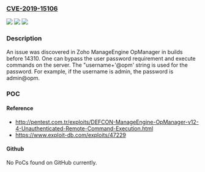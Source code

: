 ### [CVE-2019-15106](https://cve.mitre.org/cgi-bin/cvename.cgi?name=CVE-2019-15106)
![](https://img.shields.io/static/v1?label=Product&message=n%2Fa&color=blue)
![](https://img.shields.io/static/v1?label=Version&message=n%2Fa&color=blue)
![](https://img.shields.io/static/v1?label=Vulnerability&message=n%2Fa&color=brighgreen)

### Description

An issue was discovered in Zoho ManageEngine OpManager in builds before 14310. One can bypass the user password requirement and execute commands on the server. The "username+'@opm' string is used for the password. For example, if the username is admin, the password is admin@opm.

### POC

#### Reference
- http://pentest.com.tr/exploits/DEFCON-ManageEngine-OpManager-v12-4-Unauthenticated-Remote-Command-Execution.html
- https://www.exploit-db.com/exploits/47229

#### Github
No PoCs found on GitHub currently.

